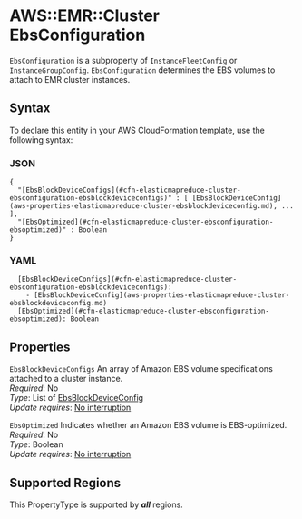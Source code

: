 # AWS::EMR::Cluster EbsConfiguration<a name="aws-properties-elasticmapreduce-cluster-ebsconfiguration"></a>

`EbsConfiguration` is a subproperty of `InstanceFleetConfig` or `InstanceGroupConfig`\. `EbsConfiguration` determines the EBS volumes to attach to EMR cluster instances\.

## Syntax<a name="aws-properties-elasticmapreduce-cluster-ebsconfiguration-syntax"></a>

To declare this entity in your AWS CloudFormation template, use the following syntax:

### JSON<a name="aws-properties-elasticmapreduce-cluster-ebsconfiguration-syntax.json"></a>

```
{
  "[EbsBlockDeviceConfigs](#cfn-elasticmapreduce-cluster-ebsconfiguration-ebsblockdeviceconfigs)" : [ [EbsBlockDeviceConfig](aws-properties-elasticmapreduce-cluster-ebsblockdeviceconfig.md), ... ],
  "[EbsOptimized](#cfn-elasticmapreduce-cluster-ebsconfiguration-ebsoptimized)" : Boolean
}
```

### YAML<a name="aws-properties-elasticmapreduce-cluster-ebsconfiguration-syntax.yaml"></a>

```
  [EbsBlockDeviceConfigs](#cfn-elasticmapreduce-cluster-ebsconfiguration-ebsblockdeviceconfigs): 
    - [EbsBlockDeviceConfig](aws-properties-elasticmapreduce-cluster-ebsblockdeviceconfig.md)
  [EbsOptimized](#cfn-elasticmapreduce-cluster-ebsconfiguration-ebsoptimized): Boolean
```

## Properties<a name="aws-properties-elasticmapreduce-cluster-ebsconfiguration-properties"></a>

`EbsBlockDeviceConfigs`  <a name="cfn-elasticmapreduce-cluster-ebsconfiguration-ebsblockdeviceconfigs"></a>
An array of Amazon EBS volume specifications attached to a cluster instance\.  
*Required*: No  
*Type*: List of [EbsBlockDeviceConfig](aws-properties-elasticmapreduce-cluster-ebsblockdeviceconfig.md)  
*Update requires*: [No interruption](https://docs.aws.amazon.com/AWSCloudFormation/latest/UserGuide/using-cfn-updating-stacks-update-behaviors.html#update-no-interrupt)

`EbsOptimized`  <a name="cfn-elasticmapreduce-cluster-ebsconfiguration-ebsoptimized"></a>
Indicates whether an Amazon EBS volume is EBS\-optimized\.  
*Required*: No  
*Type*: Boolean  
*Update requires*: [No interruption](https://docs.aws.amazon.com/AWSCloudFormation/latest/UserGuide/using-cfn-updating-stacks-update-behaviors.html#update-no-interrupt)

## Supported Regions

This PropertyType is supported by ***all*** regions.